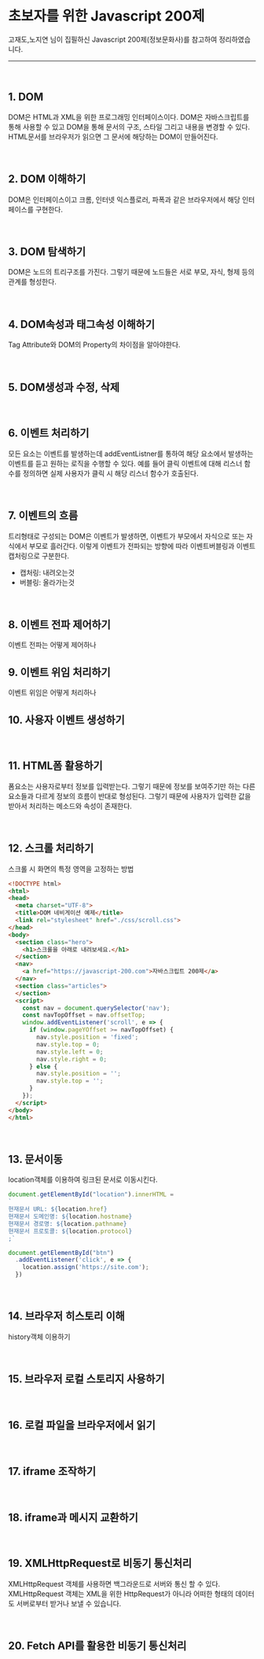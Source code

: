# 초보자를 위한 Javascript 200제

고재도,노지연 님이 집필하신 Javascript 200제(정보문화사)를 참고하여 정리하였습니다.
<br>

<hr>

<br>

## 1. DOM
DOM은 HTML과 XML을 위한 프로그래밍 인터페이스이다.
DOM은 자바스크립트를 통해 사용할 수 있고 DOM을 통해 문서의 구조, 스타일 그리고 내용을 변경할 수 있다.
HTML문서를 브라우저가 읽으면 그 문서에 해당하는 DOM이 만들어진다. 

</br>

## 2. DOM 이해하기
DOM은 인터페이스이고 크롬, 인터넷 익스플로러, 파폭과 같은 브라우저에서 해당 인터페이스를 구현한다.

<br>

## 3. DOM 탐색하기
DOM은 노드의 트리구조를 가진다. 그렇기 때문에 노드들은 서로 부모, 자식, 형제 등의 관계를 형성한다.

<br>

## 4. DOM속성과 태그속성 이해하기
Tag Attribute와 DOM의 Property의 차이점을 알아야한다.

<br>

## 5. DOM생성과 수정, 삭제

<br>

## 6. 이벤트 처리하기
모든 요소는 이벤트를 발생하는데 addEventListner를 통하여 해당 요소에서 발생하는 이벤트를 듣고 원하는 로직을 수행할 수 있다.
예를 들어 클릭 이벤트에 대해 리스너 함수를 정의하면 실제 사용자가 클릭 시 해당 리스너 함수가 호출된다.

<br>

## 7. 이벤트의 흐름
트리형태로 구성되는 DOM은 이벤트가 발생하면, 이벤트가 부모에서 자식으로 또는 자식에서 부모로 흘러간다.
이렇게 이벤트가 전파되는 방향에 따라 이벤트버블링과 이벤트캡처링으로 구분한다.
- 캡처링: 내려오는것
- 버블링: 올라가는것

<br>

## 8. 이벤트 전파 제어하기
이벤트 전파는 어떻게 제어하나
<br>

## 9. 이벤트 위임 처리하기
이벤트 위임은 어떻게 처리하나
<br>

## 10. 사용자 이벤트 생성하기

<br>

## 11. HTML폼 활용하기
폼요소는 사용자로부터 정보를 입력받는다. 그렇기 때문에 정보를 보여주기만 하는 다른 요소들과 다르게 정보의 흐름이 반대로 형성된다.
그렇기 때문에 사용자가 입력한 값을 받아서 처리하는 메소드와 속성이 존재한다.

<br>

## 12. 스크롤 처리하기
스크롤 시 화면의 특정 영역을 고정하는 방법
```html
<!DOCTYPE html>
<html>
<head>
  <meta charset="UTF-8">
  <title>DOM 네비게이션 예제</title>
  <link rel="stylesheet" href="./css/scroll.css">
</head>
<body>
  <section class="hero">
    <h1>스크롤을 아래로 내려보세요.</h1>
  </section>
  <nav>
    <a href="https://javascript-200.com">자바스크립트 200제</a>
  </nav>
  <section class="articles">
  </section>
  <script>
    const nav = document.querySelector('nav');
    const navTopOffset = nav.offsetTop;
    window.addEventListener('scroll', e => {
      if (window.pageYOffset >= navTopOffset) {
        nav.style.position = 'fixed';
        nav.style.top = 0;
        nav.style.left = 0;
        nav.style.right = 0;
      } else {
        nav.style.position = '';
        nav.style.top = '';
      }
    });
  </script>
</body>
</html>
```

<br>

## 13. 문서이동
location객체를 이용하여 링크된 문서로 이동시킨다.
```javascript
document.getElementById("location").innerHTML =
`
현재문서 URL: ${location.href}
현재문서 도메인명: ${location.hostname}
현재문서 경로명: ${location.pathname}
현재문서 프로토콜: ${location.protocol}
;`

document.getElementById("btn")
  .addEventListener('click', e => {
    location.assign('https://site.com');
  })
```

<br>

## 14. 브라우저 히스토리 이해
history객체 이용하기

<br>

## 15. 브라우저 로컬 스토리지 사용하기

<br>

## 16. 로컬 파일을 브라우저에서 읽기

<br>

## 17. iframe 조작하기

<br>

## 18. iframe과 메시지 교환하기

<br>

## 19. XMLHttpRequest로 비동기 통신처리
XMLHttpRequest 객체를 사용하면 백그라운드로 서버와 통신 할 수 있다. XMLHttpRequest 객체는 XML을 위한 HttpRequest가 아니라 어떠한 형태의 데이터도 서버로부터 받거나 보낼 수 있습니다. 

<br>

## 20. Fetch API를 활용한 비동기 통신처리

<br>



















